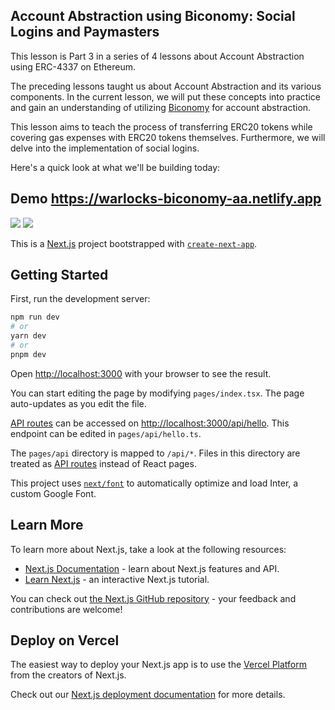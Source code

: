 ## Account Abstraction using Biconomy: Social Logins and Paymasters   

This lesson is Part 3 in a series of 4 lessons about Account Abstraction using ERC-4337 on Ethereum.   

The preceding lessons taught us about Account Abstraction and its various components. In the current lesson, we will put these concepts into practice and gain an understanding of utilizing [Biconomy](https://www.biconomy.io/) for account abstraction.   

This lesson aims to teach the process of transferring ERC20 tokens while covering gas expenses with ERC20 tokens themselves. Furthermore, we will delve into the implementation of social logins.   

Here's a quick look at what we'll be building today:   

## Demo https://warlocks-biconomy-aa.netlify.app

<img src="https://i.postimg.cc/bp8b22g3/pasted-image-0.png"/>   

<img src="https://i.postimg.cc/DfcScB65/pasted-image-0-1.png"/>   

This is a [Next.js](https://nextjs.org/) project bootstrapped with [`create-next-app`](https://github.com/vercel/next.js/tree/canary/packages/create-next-app).

## Getting Started

First, run the development server:

```bash
npm run dev
# or
yarn dev
# or
pnpm dev
```

Open [http://localhost:3000](http://localhost:3000) with your browser to see the result.

You can start editing the page by modifying `pages/index.tsx`. The page auto-updates as you edit the file.

[API routes](https://nextjs.org/docs/api-routes/introduction) can be accessed on [http://localhost:3000/api/hello](http://localhost:3000/api/hello). This endpoint can be edited in `pages/api/hello.ts`.

The `pages/api` directory is mapped to `/api/*`. Files in this directory are treated as [API routes](https://nextjs.org/docs/api-routes/introduction) instead of React pages.

This project uses [`next/font`](https://nextjs.org/docs/basic-features/font-optimization) to automatically optimize and load Inter, a custom Google Font.

## Learn More

To learn more about Next.js, take a look at the following resources:

- [Next.js Documentation](https://nextjs.org/docs) - learn about Next.js features and API.
- [Learn Next.js](https://nextjs.org/learn) - an interactive Next.js tutorial.

You can check out [the Next.js GitHub repository](https://github.com/vercel/next.js/) - your feedback and contributions are welcome!

## Deploy on Vercel

The easiest way to deploy your Next.js app is to use the [Vercel Platform](https://vercel.com/new?utm_medium=default-template&filter=next.js&utm_source=create-next-app&utm_campaign=create-next-app-readme) from the creators of Next.js.

Check out our [Next.js deployment documentation](https://nextjs.org/docs/deployment) for more details.
